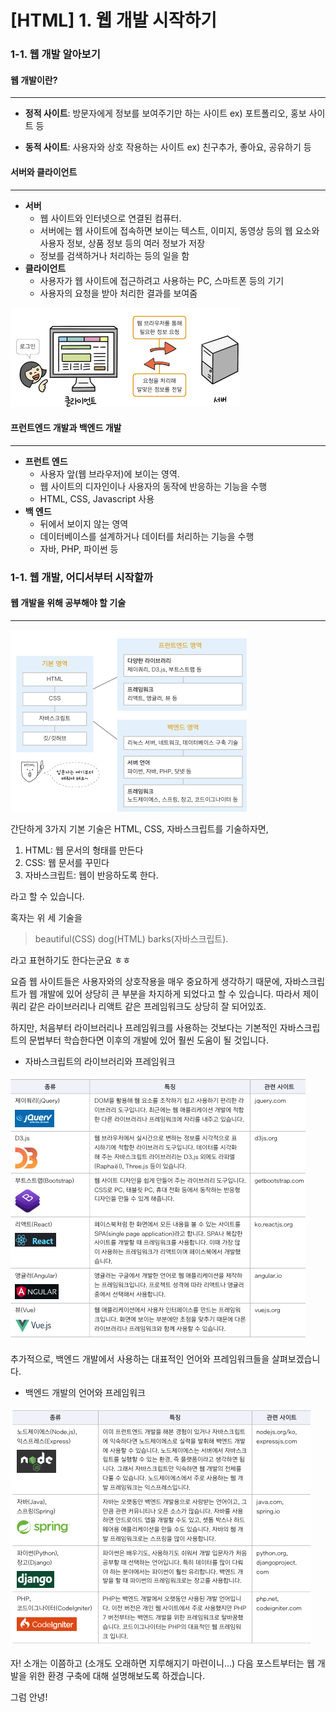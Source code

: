 # [HTML] 1. 웹 개발 시작하기



### 1-1. 웹 개발 알아보기

#### 웹 개발이란? 

---

* **정적 사이트**: 방문자에게 정보를 보여주기만 하는 사이트  ex) 포트폴리오, 홍보 사이트 등

* **동적 사이트**: 사용자와 상호 작용하는 사이트  ex) 친구추가, 좋아요, 공유하기 등



#### 서버와 클라이언트

---

* **서버**
  * 웹 사이트와 인터넷으로 연결된 컴퓨터. 
  * 서버에는 웹 사이트에 접속하면 보이는 텍스트, 이미지, 동영상 등의 웹 요소와 사용자 정보, 상품 정보 등의 여러 정보가 저장
  * 정보를 검색하거나 처리하는 등의 일을 함
* **클라이언트**
  * 사용자가 웹 사이트에 접근하려고 사용하는 PC, 스마트폰 등의 기기
  * 사용자의 요청을 받아 처리한 결과를 보여줌

![image1](../assets/images/HTML/Chapter%201/image-20210707162329447.png)



#### 프런트엔드 개발과 백엔드 개발

---

* **프런트 엔드**
  * 사용자 앞(웹 브라우저)에 보이는 영역.
  * 웹 사이트의 디자인이나 사용자의 동작에 반응하는 기능을 수행
  * HTML, CSS, Javascript 사용
* **백 엔드**
  * 뒤에서 보이지 않는 영역
  * 데이터베이스를 설계하거나 데이터를 처리하는 기능을 수행
  * 자바, PHP, 파이썬 등



### 1-1. 웹 개발, 어디서부터 시작할까

#### 웹 개발을 위해 공부해야 할 기술

---

![image2](../assets/images/HTML/Chapter%201/image-20210707162354875.png)

간단하게 3가지 기본 기술은 HTML, CSS, 자바스크립트를 기술하자면, 

1. HTML: 웹 문서의 형태를 만든다
2. CSS: 웹 문서를 꾸민다
3. 자바스크립트: 웹이 반응하도록 한다. 

라고 할 수 있습니다. 



혹자는 위 세 기술을 

> beautiful(CSS) dog(HTML) barks(자바스크립트). 

라고 표현하기도 한다는군요 ㅎㅎ



요즘 웹 사이트들은 사용자와의 상호작용을 매우 중요하게 생각하기 때문에, 자바스크립트가 웹 개발에 있어 상당히 큰 부분을 차지하게 되었다고 할 수 있습니다. 따라서 제이쿼리 같은 라이브러리나 리액트 같은 프레임워크도 상당히 잘 되어있죠. 

하지만, 처음부터 라이브러리나 프레임워크를 사용하는 것보다는 기본적인 자바스크립트의 문법부터 학습한다면 이후의 개발에 있어 훨씬 도움이 될 것입니다. 

* 자바스크립트의 라이브러리와 프레임워크

![image3](../assets/images/HTML/Chapter%201/image-20210707162420682.png)



추가적으로, 백엔드 개발에서 사용하는 대표적인 언어와 프레임워크들을 살펴보겠습니다. 

* 백엔드 개발의 언어와 프레임워크

![image4](../assets/images/HTML/Chapter%201/image-20210707162433657.png)



자! 소개는 이쯤하고 (소개도 오래하면 지루해지기 마련이니...) 다음 포스트부터는 웹 개발을 위한 환경 구축에 대해 설명해보도록 하겠습니다. 



그럼 안녕!
